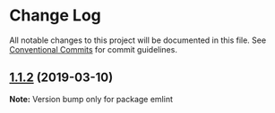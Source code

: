 # Change Log

All notable changes to this project will be documented in this file.
See [Conventional Commits](https://conventionalcommits.org) for commit guidelines.

## [1.1.2](https://gitlab.com/codsen/codsen/compare/emlint@1.1.0...emlint@1.1.2) (2019-03-10)

**Note:** Version bump only for package emlint
